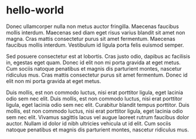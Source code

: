# hello-world

Donec ullamcorper nulla non metus auctor fringilla. Maecenas faucibus mollis interdum. Maecenas sed diam eget risus varius blandit sit amet non magna. Cras mattis consectetur purus sit amet fermentum. Maecenas faucibus mollis interdum. Vestibulum id ligula porta felis euismod semper.

Sed posuere consectetur est at lobortis. Cras justo odio, dapibus ac facilisis in, egestas eget quam. Donec id elit non mi porta gravida at eget metus. Cum sociis natoque penatibus et magnis dis parturient montes, nascetur ridiculus mus. Cras mattis consectetur purus sit amet fermentum. Donec id elit non mi porta gravida at eget metus.

Duis mollis, est non commodo luctus, nisi erat porttitor ligula, eget lacinia odio sem nec elit. Duis mollis, est non commodo luctus, nisi erat porttitor ligula, eget lacinia odio sem nec elit. Curabitur blandit tempus porttitor. Duis mollis, est non commodo luctus, nisi erat porttitor ligula, eget lacinia odio sem nec elit. Vivamus sagittis lacus vel augue laoreet rutrum faucibus dolor auctor. Nullam id dolor id nibh ultricies vehicula ut id elit. Cum sociis natoque penatibus et magnis dis parturient montes, nascetur ridiculus mus.

